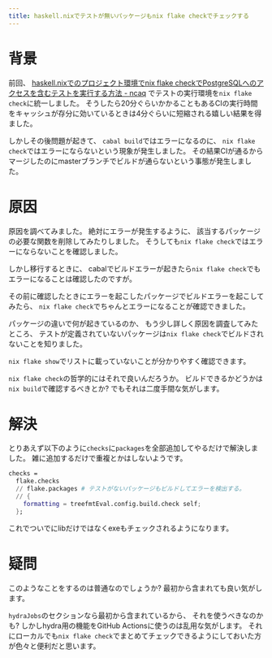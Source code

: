 ```yaml
---
title: haskell.nixでテストが無いパッケージもnix flake checkでチェックする
---
```


# 背景

前回、
[haskell.nixでのプロジェクト環境でnix flake checkでPostgreSQLへのアクセスを含むテストを実行する方法 - ncaq](https://www.ncaq.net/2025/07/10/21/54/44/)
でテストの実行環境を`nix flake check`に統一しました。
そうしたら20分ぐらいかかることもあるCIの実行時間をキャッシュが存分に効いているときは4分ぐらいに短縮される嬉しい結果を得ました。

しかしその後問題が起きて、
`cabal build`ではエラーになるのに、
`nix flake check`ではエラーにならないという現象が発生しました。
その結果CIが通るからマージしたのにmasterブランチでビルドが通らないという事態が発生しました。

# 原因

原因を調べてみました。
絶対にエラーが発生するように、
該当するパッケージの必要な関数を削除してみたりしました。
そうしても`nix flake check`ではエラーにならないことを確認しました。

しかし移行するときに、
cabalでビルドエラーが起きたら`nix flake check`でもエラーになることは確認したのですが。

その前に確認したときにエラーを起こしたパッケージでビルドエラーを起こしてみたら、
`nix flake check`でちゃんとエラーになることが確認できました。

パッケージの違いで何が起きているのか、
もう少し詳しく原因を調査してみたところ、
テストが定義されていないパッケージは`nix flake check`でビルドされないことを知りました。

`nix flake show`でリストに載っていないことが分かりやすく確認できます。

`nix flake check`の哲学的にはそれで良いんだろうか。
ビルドできるかどうかは`nix build`で確認するべきとか?
でもそれは二度手間な気がします。

# 解決

とりあえず以下のように`checks`に`packages`を全部追加してやるだけで解決しました。
雑に追加するだけで重複とかはしないようです。

```nix
checks =
  flake.checks
  // flake.packages # テストがないパッケージもビルドしてエラーを検出する。
  // {
    formatting = treefmtEval.config.build.check self;
  };
```

これでついでにlibだけではなくexeもチェックされるようになります。

# 疑問

このようなことをするのは普通なのでしょうか?
最初から含まれても良い気がします。

`hydraJobs`のセクションなら最初から含まれているから、
それを使うべきなのかも?
しかしhydra用の機能をGitHub Actionsに使うのは乱用な気がします。
それにローカルでも`nix flake check`でまとめてチェックできるようにしておいた方が色々と便利だと思います。
